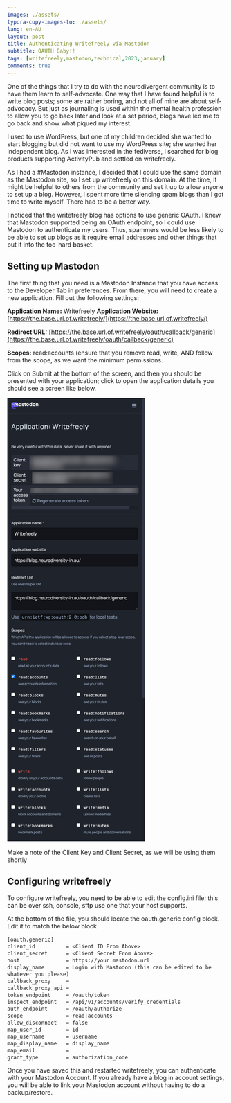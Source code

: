 ```yaml
---
images: ./assets/
typora-copy-images-to: ./assets/
lang: en-AU
layout: post
title: Authenticating Writefreely via Mastodon
subtitle: OAUTH Baby!!
tags: [writefreely,mastodon,technical,2023,january]
comments: true
---
```


One of the things that I try to do with the neurodivergent community is to have them learn to self-advocate. One way that I have found helpful is to write blog posts; some are rather boring, and not all of mine are about self-advocacy. But just as journaling is used within the mental health profession to allow you to go back later and look at a set period, blogs have led me to go back and show what piqued my interest.

I used to use WordPress, but one of my children decided she wanted to start blogging but did not want to use my WordPress site; she wanted her independent blog. As I was interested in the fediverse, I searched for blog products supporting ActivityPub and settled on writefreely.

As I had a #Mastodon instance, I decided that I could use the same domain as the Mastodon site, so I set up writefreely on this domain. At the time, it might be helpful to others from the community and set it up to allow anyone to set up a blog. However, I spent more time silencing spam blogs than I got time to write myself. There had to be a better way.

I noticed that the writefreely blog has options to use generic OAuth. I knew that Mastodon supported being an OAuth endpoint, so I could use Mastodon to authenticate my users. Thus, spammers would be less likely to be able to set up blogs as it require email addresses and other things that put it into the too-hard basket.

## Setting up Mastodon

The first thing that you need is a Mastodon Instance that you have access to the Developer Tab in preferences. From there, you will need to create a new application. Fill out the following settings:

**Application Name:**  Writefreely **Application Website:** [https://the.base.url.of.writefreely/](https://the.base.url.of.writefreely/) 

**Redirect URL:** [https://the.base.url.of.writefreely/oauth/callback/generic](https://the.base.url.of.writefreely/oauth/callback/generic) 

**Scopes:** read:accounts (ensure that you remove read, write, AND follow from the scope, as we want the minimum permissions.

Click on Submit at the bottom of the screen, and then you should be presented with your application; click to open the application details you should see a screen like below.



![Screencapture of Mastodon OAuth Configuration Screen](assets/f1fb567e21671b2255b1fb61fb68.png)

Make a note of the Client Key and Client Secret, as we will be using them shortly

## Configuring writefreely

To configure writefreely, you need to be able to edit the config.ini file; this can be over ssh, console, sftp use one that your host supports.

At the bottom of the file, you should locate the oauth.generic config block. Edit it to match the below block

```
[oauth.generic]
client_id          = <Client ID From Above>
client_secret      = <Client Secret From Above>
host               = https://your.mastodon.url
display_name       = Login with Mastodon (this can be edited to be whatever you please)
callback_proxy     = 
callback_proxy_api =
token_endpoint     = /oauth/token
inspect_endpoint   = /api/v1/accounts/verify_credentials
auth_endpoint      = /oauth/authorize
scope              = read:accounts
allow_disconnect   = false
map_user_id        = id
map_username       = username
map_display_name   = display_name
map_email          =
grant_type         = authorization_code
```

Once you have saved this and restarted writefreely, you can authenticate with your Mastodon Account. If you already have a blog in account settings, you will be able to link your Mastodon account without having to do a backup/restore.
